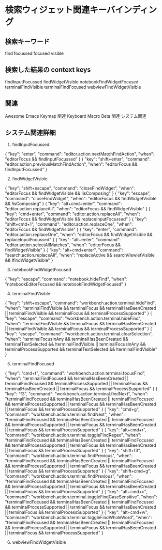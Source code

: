 # 検索ウィジェット関連キーバインディング

## 検索キーワード

find focussed focused visible

## 検索した結果の context keys

findInputFocussed
findWidgetVisible
notebookFindWidgetFocused
terminalFindVisible
terminalFindFocused
webviewFindWidgetVisible

## 関連

Awesome Emacs Keymap 関連
Keyboard Macro Beta 関連
システム関連

## システム関連詳細

1. findInputFocussed

{
"key": "enter",
"command": "editor.action.nextMatchFindAction",
"when": "editorFocus && findInputFocussed"
}
{
"key": "shift+enter",
"command": "editor.action.previousMatchFindAction",
"when": "editorFocus && findInputFocussed"
}

2. findWidgetVisible

{
"key": "shift+escape",
"command": "closeFindWidget",
"when": "editorFocus && findWidgetVisible && !isComposing"
}
{
"key": "escape",
"command": "closeFindWidget",
"when": "editorFocus && findWidgetVisible && !isComposing"
}
{
"key": "alt+cmd+enter",
"command": "editor.action.replaceAll",
"when": "editorFocus && findWidgetVisible"
}
{
"key": "cmd+enter",
"command": "editor.action.replaceAll",
"when": "editorFocus && findWidgetVisible && replaceInputFocussed"
}
{
"key": "shift+cmd+1",
"command": "editor.action.replaceOne",
"when": "editorFocus && findWidgetVisible"
}
{
"key": "enter",
"command": "editor.action.replaceOne",
"when": "editorFocus && findWidgetVisible && replaceInputFocussed"
}
{
"key": "alt+enter",
"command": "editor.action.selectAllMatches",
"when": "editorFocus && findWidgetVisible"
}
{
"key": "alt+cmd+enter",
"command": "search.action.replaceAll",
"when": "replaceActive && searchViewletVisible && !findWidgetVisible"
}

3. notebookFindWidgetFocused

{
"key": "escape",
"command": "notebook.hideFind",
"when": "notebookEditorFocused && notebookFindWidgetFocused"
}

4. terminalFindVisible

{
"key": "shift+escape",
"command": "workbench.action.terminal.hideFind",
"when": "terminalFindVisible && terminalFocus && terminalHasBeenCreated || terminalFindVisible && terminalFocus && terminalProcessSupported"
}
{
"key": "escape",
"command": "workbench.action.terminal.hideFind",
"when": "terminalFindVisible && terminalFocus && terminalHasBeenCreated || terminalFindVisible && terminalFocus && terminalProcessSupported"
}
{
"key": "escape",
"command": "workbench.action.terminal.clearSelection",
"when": "terminalFocusInAny && terminalHasBeenCreated && terminalTextSelected && !terminalFindVisible || terminalFocusInAny && terminalProcessSupported && terminalTextSelected && !terminalFindVisible"
}

5. terminalFindFocused

{
"key": "cmd+f",
"command": "workbench.action.terminal.focusFind",
"when": "terminalFindFocused && terminalHasBeenCreated || terminalFindFocused && terminalProcessSupported || terminalFocus && terminalHasBeenCreated || terminalFocus && terminalProcessSupported"
}
{
"key": "f3",
"command": "workbench.action.terminal.findNext",
"when": "terminalFindFocused && terminalHasBeenCreated || terminalFindFocused && terminalProcessSupported || terminalFocus && terminalHasBeenCreated || terminalFocus && terminalProcessSupported"
}
{
"key": "cmd+g",
"command": "workbench.action.terminal.findNext",
"when": "terminalFindFocused && terminalHasBeenCreated || terminalFindFocused && terminalProcessSupported || terminalFocus && terminalHasBeenCreated || terminalFocus && terminalProcessSupported"
}
{
"key": "alt+cmd+r",
"command": "workbench.action.terminal.toggleFindRegex",
"when": "terminalFindFocused && terminalHasBeenCreated || terminalFindFocused && terminalProcessSupported || terminalFocus && terminalHasBeenCreated || terminalFocus && terminalProcessSupported"
}
{
"key": "shift+f3",
"command": "workbench.action.terminal.findPrevious",
"when": "terminalFindFocused && terminalHasBeenCreated || terminalFindFocused && terminalProcessSupported || terminalFocus && terminalHasBeenCreated || terminalFocus && terminalProcessSupported"
}
{
"key": "shift+cmd+g",
"command": "workbench.action.terminal.findPrevious",
"when": "terminalFindFocused && terminalHasBeenCreated || terminalFindFocused && terminalProcessSupported || terminalFocus && terminalHasBeenCreated || terminalFocus && terminalProcessSupported"
}
{
"key": "alt+cmd+c",
"command": "workbench.action.terminal.toggleFindCaseSensitive",
"when": "terminalFindFocused && terminalHasBeenCreated || terminalFindFocused && terminalProcessSupported || terminalFocus && terminalHasBeenCreated || terminalFocus && terminalProcessSupported"
}
{
"key": "alt+cmd+w",
"command": "workbench.action.terminal.toggleFindWholeWord",
"when": "terminalFindFocused && terminalHasBeenCreated || terminalFindFocused && terminalProcessSupported || terminalFocus && terminalHasBeenCreated || terminalFocus && terminalProcessSupported"
}

6. webviewFindWidgetVisible
